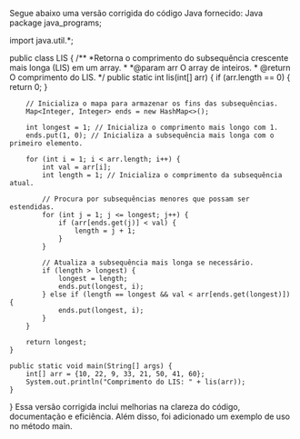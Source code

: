 Segue abaixo uma versão corrigida do código Java fornecido:
Java
package java_programs;

import java.util.*;

public class LIS {
    /**
     *Retorna o comprimento do subsequência crescente mais longa (LIS) em um array.
     *
     *@param arr O array de inteiros.
     * @return O comprimento do LIS.
     */
    public static int lis(int[] arr) {
        if (arr.length == 0) {
            return 0;
        }

        // Inicializa o mapa para armazenar os fins das subsequências.
        Map<Integer, Integer> ends = new HashMap<>();

        int longest = 1; // Inicializa o comprimento mais longo com 1.
        ends.put(1, 0); // Inicializa a subsequência mais longa com o primeiro elemento.

        for (int i = 1; i < arr.length; i++) {
            int val = arr[i];
            int length = 1; // Inicializa o comprimento da subsequência atual.

            // Procura por subsequências menores que possam ser estendidas.
            for (int j = 1; j <= longest; j++) {
                if (arr[ends.get(j)] < val) {
                    length = j + 1;
                }
            }

            // Atualiza a subsequência mais longa se necessário.
            if (length > longest) {
                longest = length;
                ends.put(longest, i);
            } else if (length == longest && val < arr[ends.get(longest)]) {
                ends.put(longest, i);
            }
        }

        return longest;
    }

    public static void main(String[] args) {
        int[] arr = {10, 22, 9, 33, 21, 50, 41, 60};
        System.out.println("Comprimento do LIS: " + lis(arr));
    }
}
Essa versão corrigida inclui melhorias na clareza do código, documentação e eficiência. Além disso, foi adicionado um exemplo de uso no método main.
